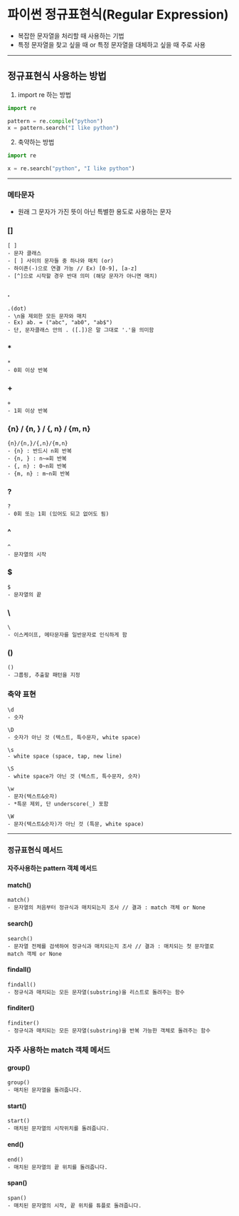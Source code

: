 # 파이썬 정규표현식(Regular Expression)

- 복잡한 문자열을 처리할 때 사용하는  기법
- 특정 문자열을 찾고 싶을 때 or 특정 문자열을 대체하고 싶을 때 주로 사용

------

## 정규표현식 사용하는 방법

1. import re 하는 방법

```python
import re

pattern = re.compile("python")
x = pattern.search("I like python")
```

2. 축약하는 방법

```python
import re

x = re.search("python", "I like python")
```

------

### 메타문자

- 원래 그 문자가 가진 뜻이 아닌 특별한 용도로 사용하는 문자

### []

```
[ ]
- 문자 클래스
- [ ] 사이의 문자들 중 하나와 매치 (or)
- 하이픈(-)으로 연결 가능 // Ex) [0-9], [a-z]
- [^]으로 시작할 경우 반대 의미 (해당 문자가 아니면 매치)
```

### .

```
.(dot)
- \n을 제외한 모든 문자와 매치
- Ex) ab. = ("abc", "ab0", "ab$")
- 단, 문자클래스 안의 . ([.])은 말 그대로 '.'을 의미함
```

### *

```
*
- 0회 이상 반복
```

### +

```
+
- 1회 이상 반복
```

### {n} / {n, } / {, n} / {m, n}

```
{n}/{n,}/{,n}/{m,n}
- {n} : 반드시 n회 반복
- {n, } : n~∞회 반복
- {, n} : 0~n회 반복
- {m, n} : m~n회 반복
```

### ?

```
?
- 0회 또는 1회 (있어도 되고 없어도 됨)
```

### ^

```
^
- 문자열의 시작
```

### $

```
$
- 문자열의 끝
```

### \

```
\
- 이스케이프, 메타문자를 일반문자로 인식하게 함
```

### ()

```
()
- 그룹핑, 추출할 패턴을 지정

```

### 축약 표현

```
\d
- 숫자

\D
- 숫자가 아닌 것 (텍스트, 특수문자, white space)

\s
- white space (space, tap, new line)

\S
- white space가 아닌 것 (텍스트, 특수문자, 숫자)

\w
- 문자(텍스트&숫자)
- *특문 제외, 단 underscore(_) 포함

\W
- 문자(텍스트&숫자)가 아닌 것 (특문, white space)
```

------

### 정규표현식 메서드

#### 자주사용하는 pattern 객체 메서드

#### match()

```
match()
- 문자열의 처음부터 정규식과 매치되는지 조사 // 결과 : match 객체 or None
```

#### search()

```
search()
- 문자열 전체를 검색하여 정규식과 매치되는지 조사 // 결과 : 매치되는 첫 문자열로 match 객체 or None
```

#### findall()

```
findall()
- 정규식과 매치되는 모든 문자열(substring)을 리스트로 돌려주는 함수
```

#### finditer()

```
finditer()
- 정규식과 매치되는 모든 문자열(substring)을 반복 가능한 객체로 돌려주는 함수
```

### 자주 사용하는 match 객체 메서드

#### group()

```
group()
- 매치된 문자열을 돌려줍니다.
```

#### start()

```
start()
- 매치된 문자열의 시작위치를 돌려줍니다.
```

#### end()

```
end()
- 매치된 문자열의 끝 위치를 돌려줍니다.
```

#### span()

```
span()
- 매치된 문자열의 시작, 끝 위치를 튜플로 돌려줍니다.
```

